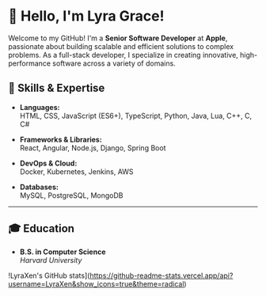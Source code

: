 # 👋 Hello, I'm Lyra Grace!

Welcome to my GitHub! I'm a **Senior Software Developer** at **Apple**, passionate about building scalable and efficient solutions to complex problems. As a full-stack developer, I specialize in creating innovative, high-performance software across a variety of domains.

## 🚀 Skills & Expertise

- **Languages:**  
  HTML, CSS, JavaScript (ES6+), TypeScript, Python, Java, Lua, C++, C, C#

- **Frameworks & Libraries:**  
  React, Angular, Node.js, Django, Spring Boot

- **DevOps & Cloud:**  
  Docker, Kubernetes, Jenkins, AWS

- **Databases:**  
  MySQL, PostgreSQL, MongoDB

---

## 🎓 Education

- **B.S. in Computer Science**  
  _Harvard University_

!LyraXen's GitHub stats](https://github-readme-stats.vercel.app/api?username=LyraXen&show_icons=true&theme=radical)

